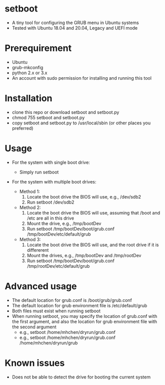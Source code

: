 # setboot
- A tiny tool for configuring the GRUB menu in Ubuntu systems
- Tested with Ubuntu 18.04 and 20.04, Legacy and UEFI mode

# Prerequirement
- Ubuntu
- grub-mkconfig
- python 2.x or 3.x
- An account with sudo permission for installing and running this tool

# Installation
- clone this repo or download setboot and setboot.py
- chmod 755 setboot and setboot.py
- copy setboot and setboot.py to /usr/local/sbin (or other places you preferred)

# Usage
- For the system with single boot drive:
    - Simply run setboot

- For the system with multiple boot drives:
    - Method 1:
        1. Locate the boot drive the BIOS will use, e.g., /dev/sdb2
        2. Run setboot /dev/sdb2
    - Method 2:
        1. Locate the boot drive the BIOS will use, assuming that /boot and /etc are all in this drive
        2. Mount the drive, e.g., /tmp/bootDev
        2. Run setboot /tmp/bootDev/boot/grub.conf /tmp/bootDev/etc/default/grub
    - Method 3:
        1. Locate the boot drive the BIOS will use, and the root drive if it is differerent
        2. Mount the drives, e.g., /tmp/bootDev and /tmp/rootDev
        2. Run setboot /tmp/bootDev/boot/grub.conf /tmp/rootDev/etc/default/grub

# Advanced usage
- The default location for grub.conf is /boot/grub/grub.conf
- The default location for grub environment file is /etc/default/grub
- Both files must exist when running setboot
- When running setboot, you may specify the location of grub.conf with the first argument, and also the location for grub environment file with the second argument
    - e.g., setboot /home/mhchen/dryrun/grub.conf
    - e.g., setboot /home/mhchen/dryrun/grub.conf /home/mhchen/dryrun/grub

# Known issues
- Does not be able to detect the drive for booting the current system
